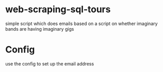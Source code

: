 # web-scraping-sql-tours
simple script which does emails based on a script on whether imaginary bands are having imaginary gigs
# Config
use the config to set up the email address
